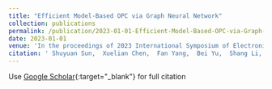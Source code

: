 ```yaml
---
title: "Efficient Model-Based OPC via Graph Neural Network"
collection: publications
permalink: /publication/2023-01-01-Efficient-Model-Based-OPC-via-Graph-Neural-Network
date: 2023-01-01
venue: 'In the proceedings of 2023 International Symposium of Electronics Design Automation (ISEDA)'
citation: ' Shuyuan Sun,  Xuelian Chen,  Fan Yang,  Bei Yu,  Shang Li,  Xuan Zeng, &quot;Efficient Model-Based OPC via Graph Neural Network.&quot; In the proceedings of 2023 International Symposium of Electronics Design Automation (ISEDA), 2023.'
---
```

Use [Google Scholar](https://scholar.google.com/scholar?q=Efficient+Model+Based+OPC+via+Graph+Neural+Network){:target="_blank"} for full citation